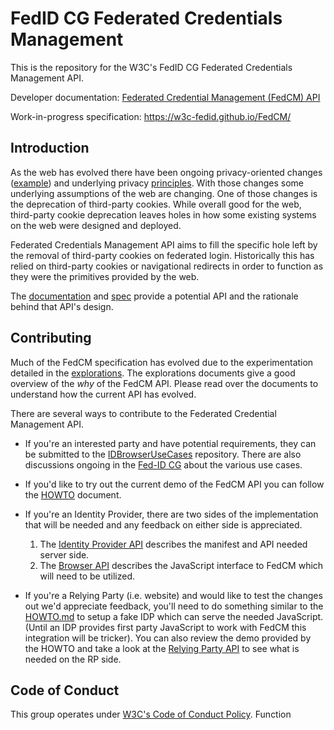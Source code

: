 # FedID CG Federated Credentials Management

This is the repository for the W3C's FedID CG Federated Credentials Management API.

Developer documentation: [Federated Credential Management (FedCM) API](https://developer.mozilla.org/en-US/docs/Web/API/FedCM_API)

Work-in-progress specification: <https://w3c-fedid.github.io/FedCM/>

## Introduction

As the web has evolved there have been ongoing privacy-oriented changes
([example](https://blog.chromium.org/2020/01/building-more-private-web-path-towards.html)) and underlying privacy
[principles](https://github.com/michaelkleber/privacy-model). With those
changes some underlying assumptions of the web are changing. One of those
changes is the deprecation of third-party cookies. While overall good for the
web, third-party cookie deprecation leaves holes in how some existing systems
on the web were designed and deployed.

Federated Credentials Management API aims to fill the specific hole left by
the removal of third-party cookies on federated login. Historically this has
relied on third-party cookies or navigational redirects in order to function
as they were the primitives provided by the web.

The [documentation](https://developer.mozilla.org/en-US/docs/Web/API/FedCM_API)
and [spec](https://w3c-fedid.github.io/FedCM) provide a potential API and the
rationale behind that API's design.

## Contributing

Much of the FedCM specification has evolved due to the experimentation detailed
in the [explorations](explorations/README.md). The explorations documents give a good
overview of the _why_ of the FedCM API. Please read over the documents to
understand how the current API has evolved.

There are several ways to contribute to the Federated Credential Management API.

 * If you're an interested party and have potential requirements, they can be
   submitted to the [IDBrowserUseCases](https://github.com/IDBrowserUseCases/docs)
   repository. There are also discussions ongoing in the
   [Fed-ID CG](https://www.w3.org/community/fed-id/) about the various use cases.

 * If you'd like to try out the current demo of the FedCM API you can follow the
   [HOWTO](explorations/HOWTO-chrome.md) document.

 * If you're an Identity Provider, there are two sides of the implementation that
   will be needed and any feedback on either side is appreciated.

   1. The [Identity Provider API](https://w3c-fedid.github.io/FedCM/#idp-api) describes
      the manifest and API needed server side.
   2. The [Browser API](https://w3c-fedid.github.io/FedCM/#browser-api) describes the JavaScript
      interface to FedCM which will need to be utilized.

 * If you're a Relying Party (i.e. website) and would like to test the changes out
   we'd appreciate feedback, you'll need to do something similar to the
   [HOWTO.md](explorations/HOWTO-chrome.md) to setup a fake IDP which can serve the needed
   JavaScript. (Until an IDP provides first party JavaScript to work with FedCM
   this integration will be tricker). You can also review the demo provided by the
   HOWTO and take a look at the
   [Relying Party API](https://w3c-fedid.github.io/FedCM/#rp) to see what is needed
   on the RP side.

## Code of Conduct

This group operates under [W3C's Code of Conduct Policy](http://www.w3.org/Consortium/cepc/).
Function 